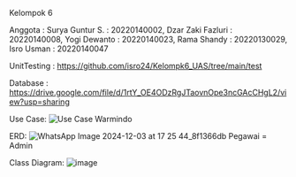 Kelompok 6

Anggota :
Surya Guntur S. : 20220140002,
Dzar Zaki Fazluri : 20220140008,
Yogi Dewanto : 20220140023,
Rama Shandy : 20220130029,
Isro Usman : 20220140047

UnitTesting : 
https://github.com/isro24/Kelompk6_UAS/tree/main/test

Database :
https://drive.google.com/file/d/1rtY_OE4ODzRgJTaovnOpe3ncGAcCHgL2/view?usp=sharing

Use Case: 
![Use Case Warmindo](https://github.com/user-attachments/assets/7aea873f-dbdc-4387-9152-05e936f7a113)

ERD:
![WhatsApp Image 2024-12-03 at 17 25 44_8f1366db](https://github.com/user-attachments/assets/bdef7931-1877-46f5-9b8d-c3831de2f632)
Pegawai = Admin

Class Diagram:
![image](https://github.com/user-attachments/assets/607d78b8-dfb0-4325-8108-6e7590ed22e9)

